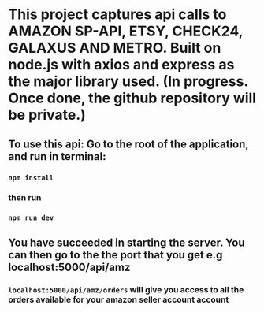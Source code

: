 # This project captures api calls to AMAZON SP-API, ETSY, CHECK24, GALAXUS AND METRO. Built on node.js with axios and express as the major library used. (In progress. Once done, the github repository will be private.)

## To use this api: Go to the root of the application, and run in terminal:

### `npm install`

### then run

### `npm run dev`

## You have succeeded in starting the server. You can then go to the the port that you get e.g localhost:5000/api/amz

### `localhost:5000/api/amz/orders` will give you access to all the orders available for your amazon seller account account